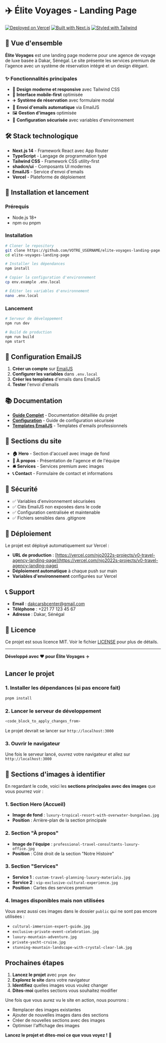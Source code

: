 
# ✈️ Élite Voyages - Landing Page

[![Deployed on Vercel](https://img.shields.io/badge/Deployed%20on-Vercel-black?style=for-the-badge&logo=vercel)](https://vercel.com/njo2022s-projects/v0-travel-agency-landing-page)
[![Built with Next.js](https://img.shields.io/badge/Built%20with-Next.js-black?style=for-the-badge&logo=next.js)](https://nextjs.org/)
[![Styled with Tailwind](https://img.shields.io/badge/Styled%20with-Tailwind%20CSS-blue?style=for-the-badge&logo=tailwindcss)](https://tailwindcss.com/)

## 🎯 Vue d'ensemble

**Élite Voyages** est une landing page moderne pour une agence de voyage de luxe basée à Dakar, Sénégal. Le site présente les services premium de l'agence avec un système de réservation intégré et un design élégant.

### ✨ Fonctionnalités principales

- 🎨 **Design moderne et responsive** avec Tailwind CSS
- 📱 **Interface mobile-first** optimisée
- ✈️ **Système de réservation** avec formulaire modal
- 📧 **Envoi d'emails automatique** via EmailJS
- 🖼️ **Gestion d'images** optimisée
- 🔐 **Configuration sécurisée** avec variables d'environnement

## 🛠️ Stack technologique

- **Next.js 14** - Framework React avec App Router
- **TypeScript** - Langage de programmation typé
- **Tailwind CSS** - Framework CSS utility-first
- **shadcn/ui** - Composants UI modernes
- **EmailJS** - Service d'envoi d'emails
- **Vercel** - Plateforme de déploiement

## 🚀 Installation et lancement

### Prérequis
- Node.js 18+
- npm ou pnpm

### Installation
```bash
# Cloner le repository
git clone https://github.com/VOTRE_USERNAME/elite-voyages-landing-page.git
cd elite-voyages-landing-page

# Installer les dépendances
npm install

# Copier la configuration d'environnement
cp env.example .env.local

# Éditer les variables d'environnement
nano .env.local
```

### Lancement
```bash
# Serveur de développement
npm run dev

# Build de production
npm run build
npm start
```

## 📧 Configuration EmailJS

1. **Créer un compte** sur [EmailJS](https://www.emailjs.com/)
2. **Configurer les variables** dans `.env.local`
3. **Créer les templates** d'emails dans EmailJS
4. **Tester** l'envoi d'emails

## 📚 Documentation

- **[Guide Complet](GUIDE_COMPLET.md)** - Documentation détaillée du projet
- **[Configuration](CONFIGURATION.md)** - Guide de configuration sécurisée
- **[Templates EmailJS](templates/)** - Templates d'emails professionnels

## 🎨 Sections du site

- **🏠 Hero** - Section d'accueil avec image de fond
- **👥 À propos** - Présentation de l'agence et de l'équipe
- **🛎️ Services** - Services premium avec images
- **📞 Contact** - Formulaire de contact et informations

## 🔐 Sécurité

- ✅ Variables d'environnement sécurisées
- ✅ Clés EmailJS non exposées dans le code
- ✅ Configuration centralisée et maintenable
- ✅ Fichiers sensibles dans .gitignore

## 🚀 Déploiement

Le projet est déployé automatiquement sur Vercel :
- **URL de production** : [https://vercel.com/njo2022s-projects/v0-travel-agency-landing-page](https://vercel.com/njo2022s-projects/v0-travel-agency-landing-page)
- **Déploiement automatique** à chaque push sur main
- **Variables d'environnement** configurées sur Vercel

## 📞 Support

- **Email** : dakcarsbcenter@gmail.com
- **Téléphone** : +221 77 123 45 67
- **Adresse** : Dakar, Sénégal

## 📄 Licence

Ce projet est sous licence MIT. Voir le fichier [LICENSE](LICENSE) pour plus de détails.

---

**Développé avec ❤️ pour Élite Voyages** ✈️

##  Lancer le projet

### **1. Installer les dépendances (si pas encore fait)**
```bash
pnpm install
```

### **2. Lancer le serveur de développement**
```bash
<code_block_to_apply_changes_from>
```

Le projet devrait se lancer sur `http://localhost:3000`

### **3. Ouvrir le navigateur**
Une fois le serveur lancé, ouvrez votre navigateur et allez sur `http://localhost:3000`

## 📸 Sections d'images à identifier

En regardant le code, voici les **sections principales avec des images** que vous pourrez voir :

### **1. Section Hero (Accueil)**
- **Image de fond** : `luxury-tropical-resort-with-overwater-bungalows.jpg`
- **Position** : Arrière-plan de la section principale

### **2. Section "À propos"**
- **Image de l'équipe** : `professional-travel-consultants-luxury-office.jpg`
- **Position** : Côté droit de la section "Notre Histoire"

### **3. Section "Services"**
- **Service 1** : `custom-travel-planning-luxury-materials.jpg`
- **Service 2** : `vip-exclusive-cultural-experience.jpg`
- **Position** : Cartes des services premium

### **4. Images disponibles mais non utilisées**
Vous avez aussi ces images dans le dossier `public` qui ne sont pas encore utilisées :
- `cultural-immersion-expert-guide.jpg`
- `exclusive-private-event-celebration.jpg`
- `luxury-mountain-adventure.jpg`
- `private-yacht-cruise.jpg`
- `stunning-mountain-landscape-with-crystal-clear-lak.jpg`

##  Prochaines étapes

1. **Lancez le projet** avec `pnpm dev`
2. **Explorez le site** dans votre navigateur
3. **Identifiez** quelles images vous voulez changer
4. **Dites-moi** quelles sections vous souhaitez modifier

Une fois que vous aurez vu le site en action, nous pourrons :
- Remplacer des images existantes
- Ajouter de nouvelles images dans des sections
- Créer de nouvelles sections avec des images
- Optimiser l'affichage des images

**Lancez le projet et dites-moi ce que vous voyez !** 🚀
